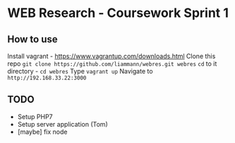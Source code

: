 # WEB Research - Coursework Sprint 1 

## How to use
Install vagrant - https://www.vagrantup.com/downloads.html
Clone this repo `git clone https://github.com/liammann/webres.git webres`
`cd` to it directory - `cd webres` 
Type `vagrant up`
Navigate to `http://192.168.33.22:3000`

## TODO 
- Setup PHP7 
- Setup server application (Tom)
- [maybe] fix node 